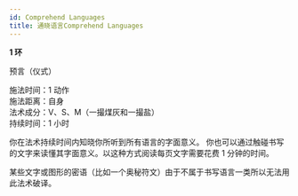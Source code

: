 ```yaml
---
id: Comprehend Languages
title: 通晓语言Comprehend Languages
---
```


**1 环**

预言（仪式）

施法时间：1 动作  
施法距离：自身  
法术成分：V、S、M（一撮煤灰和一撮盐）  
持续时间：1 小时

你在法术持续时间内知晓你所听到所有语言的字面意义。
你也可以通过触碰书写的文字来读懂其字面意义。以这种方式阅读每页文字需要花费 1 分钟的时间。

某些文字或图形的密语（比如一个奥秘符文）由于不属于书写语言一类所以无法用此法术破译。
